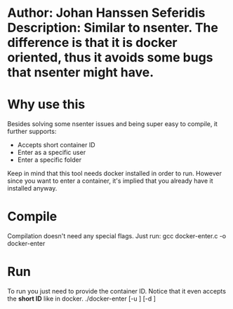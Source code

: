 Author: Johan Hanssen Seferidis
Description: Similar to nsenter. The difference is that it is docker oriented, thus it avoids some bugs that nsenter might have.
=======================================================================
             
# Why use this
Besides solving some nsenter issues and being super easy to compile, it further supports:
* Accepts short container ID
* Enter as a specific user
* Enter a specific folder

Keep in mind that this tool needs docker installed in order to run. However since you want to enter a container, it's implied that you already have it installed anyway.


# Compile
Compilation doesn't need any special flags. Just run:
    gcc docker-enter.c -o docker-enter


# Run
To run you just need to provide the container ID. Notice that it
even accepts the **short ID** like in docker.
    ./docker-enter [-u <user>] [-d <directory>] <container ID>
